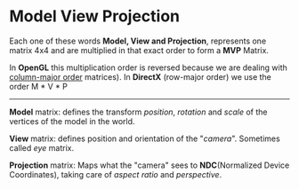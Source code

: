 # Model View Projection

Each one of these words **Model, View and Projection**, represents one matrix 4x4 and are multiplied in that exact order to form a **MVP** Matrix.

In **OpenGL** this multiplication order is reversed because we are dealing with [column-major order](https://en.wikipedia.org/wiki/Row-_and_column-major_order) matrices).
 In **DirectX** (row-major order) we use the order M * V * P

---

**Model** matrix: defines the transform *position*, *rotation* and *scale* of the vertices of the model in the world.

**View** matrix: defines position and orientation of the "*camera*". Sometimes called *eye* matrix.

**Projection** matrix: Maps what the "camera" sees to **NDC**(Normalized Device Coordinates), taking care of *aspect ratio* and *perspective*.
